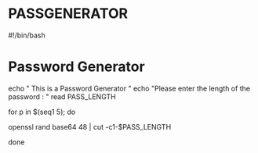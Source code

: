 # PASSGENERATOR
#!/bin/bash

# Password Generator

 echo " This is a Password Generator "
echo "Please enter the length of the password : "
read PASS_LENGTH

for p  in $(seq1 5);
do

   openssl rand base64  48 | cut  -c1-$PASS_LENGTH

done
